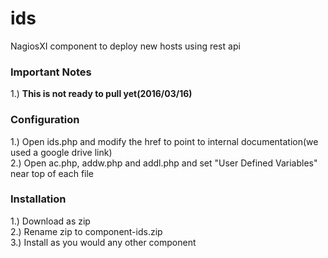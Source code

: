 # ids
NagiosXI component to deploy new hosts using rest api

### Important Notes
1.) <b>This is not ready to pull yet(2016/03/16)</b><br>

### Configuration
1.) Open ids.php and modify the href to point to internal documentation(we used a google drive link)<br>
2.) Open ac.php, addw.php and addl.php and set "User Defined Variables" near top of each file

### Installation
1.) Download as zip<br>
2.) Rename zip to component-ids.zip<br>
3.) Install as you would any other component
